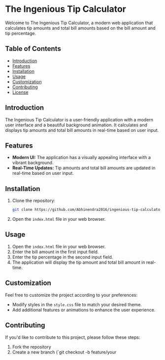 # The Ingenious Tip Calculator

Welcome to The Ingenious Tip Calculator, a modern web application that calculates tip amounts and total bill amounts based on the bill amount and tip percentage.

## Table of Contents

- [Introduction](#introduction)
- [Features](#features)
- [Installation](#installation)
- [Usage](#usage)
- [Customization](#customization)
- [Contributing](#contributing)
- [License](#license)

## Introduction

The Ingenious Tip Calculator is a user-friendly application with a modern user interface and a beautiful background animation. It calculates and displays tip amounts and total bill amounts in real-time based on user input.

## Features

- **Modern UI:** The application has a visually appealing interface with a vibrant background.
- **Real-Time Updates:** Tip amounts and total bill amounts are updated in real-time based on user input.

## Installation

1. Clone the repository:

    ```bash
    git clone https://github.com/Abhinendra2016/ingenious-tip-calculator.git
    ```

2. Open the `index.html` file in your web browser.

## Usage

1. Open the `index.html` file in your web browser.
2. Enter the bill amount in the first input field.
3. Enter the tip percentage in the second input field.
4. The application will display the tip amount and total bill amount in real-time.

## Customization

Feel free to customize the project according to your preferences:

- Modify styles in the `style.css` file to match your desired theme.
- Add additional features or animations to enhance the user experience.

## Contributing

If you'd like to contribute to this project, please follow these steps:

1. Fork the repository
2. Create a new branch (`git checkout -b feature/your

